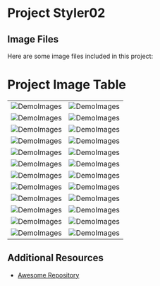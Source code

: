 # Project Styler02

## Image Files

Here are some image files included in this project:

<!-- ![Project2](<./DemoImages/demo%20(10).png>) -->

# Project Image Table

|                                               |                                               |
| --------------------------------------------- | --------------------------------------------- |
| ![DemoImages](<./DemoImages/demo%20(10).jpg>) | ![DemoImages](<./DemoImages/demo%20(10).jpg>) |
| ![DemoImages](<./DemoImages/demo%20(9).jpg>)  | ![DemoImages](<./DemoImages/demo%20(8).jpg>)  |
| ![DemoImages](<./DemoImages/demo%20(22).jpg>) | ![DemoImages](<./DemoImages/demo%20(23).jpg>) |
| ![DemoImages](<./DemoImages/demo%20(1).png>)  | ![DemoImages](<./DemoImages/demo%20(1).jpg>)  |
| ![DemoImages](<./DemoImages/demo%20(2).jpg>)  | ![DemoImages](<./DemoImages/demo%20(3).jpg>)  |
| ![DemoImages](<./DemoImages/demo%20(4).jpg>)  | ![DemoImages](<./DemoImages/demo%20(5).jpg>)  |
| ![DemoImages](<./DemoImages/demo%20(6).jpg>)  | ![DemoImages](<./DemoImages/demo%20(7).jpg>)  |
| ![DemoImages](<./DemoImages/demo%20(11).jpg>) | ![DemoImages](<./DemoImages/demo%20(13).jpg>) |
| ![DemoImages](<./DemoImages/demo%20(14).jpg>) | ![DemoImages](<./DemoImages/demo%20(15).jpg>) |
| ![DemoImages](<./DemoImages/demo%20(16).jpg>) | ![DemoImages](<./DemoImages/demo%20(19).jpg>) |
| ![DemoImages](<./DemoImages/demo%20(20).jpg>) | ![DemoImages](<./DemoImages/demo%20(21).jpg>) |
| ![DemoImages](<./DemoImages/demo%20(10).jpg>) | ![DemoImages](<./DemoImages/demo%20(12).jpg>) |

## Additional Resources

- [Awesome Repository](https://github.com/auscode/React-Native)
